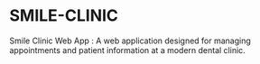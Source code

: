 # SMILE-CLINIC
Smile Clinic Web App : A web application designed for managing appointments and patient information at a modern dental clinic.
